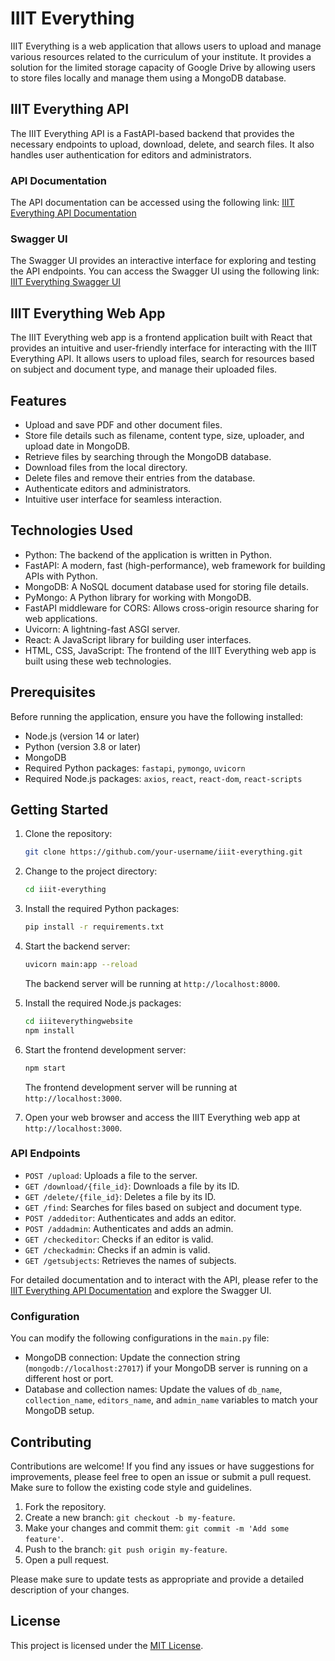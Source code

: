 # IIIT Everything

IIIT Everything is a web application that allows users to upload and manage various resources related to the curriculum of your institute. It provides a solution for the limited storage capacity of Google Drive by allowing users to store files locally and manage them using a MongoDB database.

## IIIT Everything API

The IIIT Everything API is a FastAPI-based backend that provides the necessary endpoints to upload, download, delete, and search files. It also handles user authentication for editors and administrators.

### API Documentation

The API documentation can be accessed using the following link: [IIIT Everything API Documentation](https://dbiiit.swoyam.engineer/docs)

### Swagger UI

The Swagger UI provides an interactive interface for exploring and testing the API endpoints. You can access the Swagger UI using the following link: [IIIT Everything Swagger UI](https://dbiiit.swoyam.engineer/docs)

## IIIT Everything Web App

The IIIT Everything web app is a frontend application built with React that provides an intuitive and user-friendly interface for interacting with the IIIT Everything API. It allows users to upload files, search for resources based on subject and document type, and manage their uploaded files.

## Features

- Upload and save PDF and other document files.
- Store file details such as filename, content type, size, uploader, and upload date in MongoDB.
- Retrieve files by searching through the MongoDB database.
- Download files from the local directory.
- Delete files and remove their entries from the database.
- Authenticate editors and administrators.
- Intuitive user interface for seamless interaction.

## Technologies Used

- Python: The backend of the application is written in Python.
- FastAPI: A modern, fast (high-performance), web framework for building APIs with Python.
- MongoDB: A NoSQL document database used for storing file details.
- PyMongo: A Python library for working with MongoDB.
- FastAPI middleware for CORS: Allows cross-origin resource sharing for web applications.
- Uvicorn: A lightning-fast ASGI server.
- React: A JavaScript library for building user interfaces.
- HTML, CSS, JavaScript: The frontend of the IIIT Everything web app is built using these web technologies.

## Prerequisites

Before running the application, ensure you have the following installed:

- Node.js (version 14 or later)
- Python (version 3.8 or later)
- MongoDB
- Required Python packages: `fastapi`, `pymongo`, `uvicorn`
- Required Node.js packages: `axios`, `react`, `react-dom`, `react-scripts`

## Getting Started

1. Clone the repository:

   ```bash
   git clone https://github.com/your-username/iiit-everything.git
   ```

2. Change to the project directory:

   ```bash
   cd iiit-everything
   ```

3. Install the required Python packages:

   ```bash
   pip install -r requirements.txt
   ```
4. Start the backend server:

   ```bash
   uvicorn main:app --reload
   ```

   The backend server will be running at `http://localhost:8000`.
5. Install the required Node.js packages:

   ```bash
   cd iiiteverythingwebsite
   npm install
   ```

6. Start the frontend development server:

   ```bash
   npm start
   ```

   The frontend development server will be running at `http://localhost:3000`.

7. Open your web browser and access the IIIT Everything web app at `http://localhost:3000`.

### API Endpoints

- `POST /upload`: Uploads a file to the server.
- `GET /download/{file_id}`: Downloads a file by its ID.
- `GET /delete/{file_id}`: Deletes a file by its ID.
- `GET /find`: Searches for files based on subject and document type.
- `POST /addeditor`: Authenticates and adds an editor.
- `POST /addadmin`: Authenticates and adds an admin.
- `GET /checkeditor`: Checks if an editor is valid.
- `GET /checkadmin`: Checks if an admin is valid.
- `GET /getsubjects`: Retrieves the names of subjects.

For detailed documentation and to interact with the API, please refer to the [IIIT Everything API Documentation](https://dbiiit.swoyam.engineer/docs) and explore the Swagger UI.

### Configuration

You can modify the following configurations in the `main.py` file:

- MongoDB connection: Update the connection string (`mongodb://localhost:27017`) if your MongoDB server is running on a different host or port.
- Database and collection names: Update the values of `db_name`, `collection_name`, `editors_name`, and `admin_name` variables to match your MongoDB setup.

## Contributing

Contributions are welcome! If you find any issues or have suggestions for improvements, please feel free to open an issue or submit a pull request. Make sure to follow the existing code style and guidelines.

1. Fork the repository.
2. Create a new branch: `git checkout -b my-feature`.
3. Make your changes and commit them: `git commit -m 'Add some feature'`.
4. Push to the branch: `git push origin my-feature`.
5. Open a pull request.

Please make sure to update tests as appropriate and provide a detailed description of your changes.


## License

This project is licensed under the [MIT License](LICENSE).